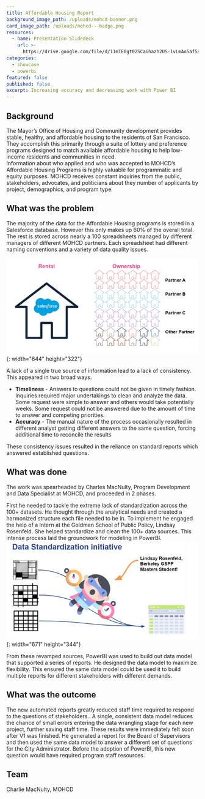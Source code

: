 ```yaml
---
title: Affordable Housing Report
background_image_path: /uploads/mohcd-banner.png
card_image_path: /uploads/mohcd---badge.png
resources:
  - name: Presentation Slidedeck
    url: >-
      https://drive.google.com/file/d/11mTE0gt02SCaihazh2US-1vLmAo5af5s/view?usp=sharing
categories:
  - showcase
  - powerbi
featured: false
published: false
excerpt: Increasing accuracy and decreasing work with Power BI
---
```


## Background

The Mayor’s Office of Housing and Community development provides stable, healthy, and affordable housing to the residents of San Francisco. They accomplish this primarily through a suite of lottery and preference programs designed to match available affordable housing to help low-income residents and communities in need.<br>Information about who applied and who was accepted to MOHCD’s Affordable Housing Programs is highly valuable for programmatic and equity purposes. MOHCD receives constant inquiries from the public, stakeholders, advocates, and politicians about they number of applicants by project, demographics, and program type.<br>

## What was the problem

The majority of the data for the Affordable Housing programs is stored in a Salesforce database. However this only makes up 60% of the overall total. The rest is stored across nearly a 100 spreadsheets managed by different managers of different MOHCD partners. Each spreadsheet had different naming conventions and a variety of data quality issues.

![](/uploads/mohcd-salesfo.png){: width="644" height="322"}

A lack of a single true source of information lead to a lack of consistency. This appeared in two broad ways. 

* **Timeliness** - Answers to questions could not be given in timely fashion. Inquiries required major undertakings to clean and analyze the data. Some request were simple to answer and others would take potentially weeks. Some request could not be answered due to the amount of time to answer and competing priorities.
* **Accuracy** - The manual nature of the process occasionally resulted in different analyst getting different answers to the same question, forcing additional time to reconcile the results

These consistency issues resulted in the reliance on standard reports which answered established questions. 

## What was done

The work was spearheaded by Charles MacNulty, Program Development and Data Specialist at MOHCD, and proceeded in 2 phases.

First he needed to tackle the extreme lack of standardization across the 100+ datasets. He thought through the analytical needs and created a harmonized structure each file needed to be in. To implement he engaged the help of a Intern at the Goldman School of Public Policy, Lindsay Rosenfeld. She helped standardize and clean the 100+ data sources. This intense process laid the groundwork for modeling in PowerBI.<br>![](/uploads/mohcd-datastandard.png){: width="671" height="344"}

From these revamped sources, PowerBI was used to build out data model that supported a series of reports. He designed the data model to maximize flexibility. This ensured the same data model could be used it to build multiple reports for different stakeholders with different demands.

## What was the outcome

The new automated reports greatly reduced staff time required to respond to the questions of stakeholders.. A single, consistent data model reduces the chance of small errors entering the data wrangling stage for each new project, further saving staff time. These results were immediately felt soon after V1 was finished. He generated a report for the Board of Supervisors and then used the same data model to answer a different set of questions for the City Administrator. Before the adoption of PowerBI, this new question would have required program staff resources.

## Team

Charlie MacNulty, MOHCD

